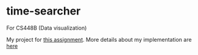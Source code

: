 # time-searcher
For CS448B (Data visualization)

My project for [this assignment](https://web.stanford.edu/class/cs448b/cgi-bin/wiki-fa16/index.php?title=Assignment_3:_Creating_Interactive_Visualization_Software). More details about my implementation are [here](https://web.stanford.edu/class/cs448b/cgi-bin/wiki-fa16/index.php?title=A3-AlecGlassford)
